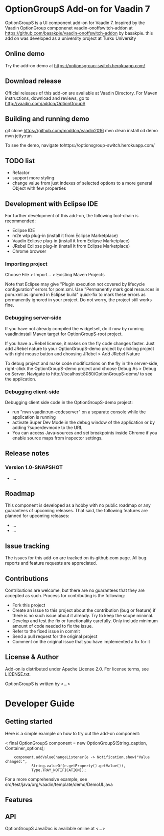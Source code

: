 # OptionGroupS Add-on for Vaadin 7

OptionGroupS is a UI component add-on for Vaadin 7. Inspired by the Vaadin OptionGroup componenet vaadin-onoffswitch-addon at https://github.com/basakpie/vaadin-onoffswitch-addon by basakpie.
this add on was developed as a university project at Turku University

## Online demo

Try the add-on demo at <https://optionsgroup-switch.herokuapp.com/>

## Download release

Official releases of this add-on are available at Vaadin Directory. For Maven instructions, download and reviews, go to http://vaadin.com/addon/OptionGroupS

## Building and running demo

git clone <https://github.com/moddon/vaadin2016>
mvn clean install
cd demo
mvn jetty:run

To see the demo, navigate tohttps://optionsgroup-switch.herokuapp.com/

## TODO list

- Refactor
- support more styling
- change value from just indexes of selected options to a more general Object with few properties 


## Development with Eclipse IDE

For further development of this add-on, the following tool-chain is recommended:
- Eclipse IDE
- m2e wtp plug-in (install it from Eclipse Marketplace)
- Vaadin Eclipse plug-in (install it from Eclipse Marketplace)
- JRebel Eclipse plug-in (install it from Eclipse Marketplace)
- Chrome browser

### Importing project

Choose File > Import... > Existing Maven Projects

Note that Eclipse may give "Plugin execution not covered by lifecycle configuration" errors for pom.xml. Use "Permanently mark goal resources in pom.xml as ignored in Eclipse build" quick-fix to mark these errors as permanently ignored in your project. Do not worry, the project still works fine. 

### Debugging server-side

If you have not already compiled the widgetset, do it now by running vaadin:install Maven target for OptionGroupS-root project.

If you have a JRebel license, it makes on the fly code changes faster. Just add JRebel nature to your OptionGroupS-demo project by clicking project with right mouse button and choosing JRebel > Add JRebel Nature

To debug project and make code modifications on the fly in the server-side, right-click the OptionGroupS-demo project and choose Debug As > Debug on Server. Navigate to http://localhost:8080/OptionGroupS-demo/ to see the application.

### Debugging client-side

Debugging client side code in the OptionGroupS-demo project:
  - run "mvn vaadin:run-codeserver" on a separate console while the application is running
  - activate Super Dev Mode in the debug window of the application or by adding ?superdevmode to the URL
  - You can access Java-sources and set breakpoints inside Chrome if you enable source maps from inspector settings.
 
## Release notes

### Version 1.0-SNAPSHOT
- ...

## Roadmap

This component is developed as a hobby with no public roadmap or any guarantees of upcoming releases. That said, the following features are planned for upcoming releases:
- ...
- ...

## Issue tracking

The issues for this add-on are tracked on its github.com page. All bug reports and feature requests are appreciated. 

## Contributions

Contributions are welcome, but there are no guarantees that they are accepted as such. Process for contributing is the following:
- Fork this project
- Create an issue to this project about the contribution (bug or feature) if there is no such issue about it already. Try to keep the scope minimal.
- Develop and test the fix or functionality carefully. Only include minimum amount of code needed to fix the issue.
- Refer to the fixed issue in commit
- Send a pull request for the original project
- Comment on the original issue that you have implemented a fix for it

## License & Author

Add-on is distributed under Apache License 2.0. For license terms, see LICENSE.txt.

OptionGroupS is written by <...>

# Developer Guide

## Getting started

Here is a simple example on how to try out the add-on component:

<
final OptionGroupS component = new OptionGroupS(String_caption, Container_options);
       

        component.addValueChangeListener(e -> Notification.show("Value changed:",
                String.valueOf(e.getProperty().getValue()),
                Type.TRAY_NOTIFICATION));
 >

For a more comprehensive example, see src/test/java/org/vaadin/template/demo/DemoUI.java

## Features


## API

OptionGroupS JavaDoc is available online at <...>

